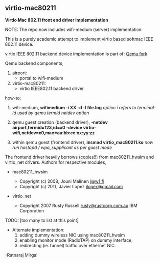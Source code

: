 ## virtio-mac80211
**Virtio Mac 802.11 front end driver implementation**

NOTE: The repo now includes wifi-medium (server) implementation

This is a purely academic attempt to implement virtio based softmac IEEE 802.11 device.

virtio IEEE 802.11 backend device implementation is part of:
	[Qemu fork](https://github.com/ra7narajm/qemu.git)

Qemu backend components,
1. airport:
	- portal to wifi-medium
2. virtio-mac80211:
	- virtio IEEE802.11 backend driver

how-to:
1. wifi-medium,
	**wifimedium -i XX -d -l file.log**
	_option i refers to terminal-id used by qemu termid netdev option_

2. qemu guest creation (backend driver),
        **-netdev airport,termid=123,id=x0 -device virtio-wifi,netdev=x0,mac=aa:bb:cc:xx:yy:zz**

3. within qemu guest (frontend driver),
	**insmod virtio_mac80211.ko**
        _now run hostapd / wpa_supplicant as per guest mode_

The frontend driver heavily borrows (copies!!) from mac80211_hwsim and virtio_net drivers.
Authors for respective modules,

- mac80211_hwsim
	- Copyright (c) 2008, Jouni Malinen <j@w1.fi>
	- Copyright (c) 2011, Javier Lopez <jlopex@gmail.com>

- virtio_net
	- Copyright 2007 Rusty Russell <rusty@rustcorp.com.au> IBM Corporation

TODO: [too many to list at this point]

- Alternate implementation:
	1. adding dummy wireless NIC using mac80211_hwsim
	2. enabling monitor mode (RadioTAP) on dummy interface,
	3. redirecting (ie. tunnel) traffic over ethernet NIC.



-Ratnaraj Mirgal
